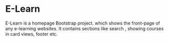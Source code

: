 # E-Learn
E-Learn is a homepage  Bootstrap project. which shows the front-page of any e-learning websites. It contains sections like search , showing courses in card views, footer etc.
